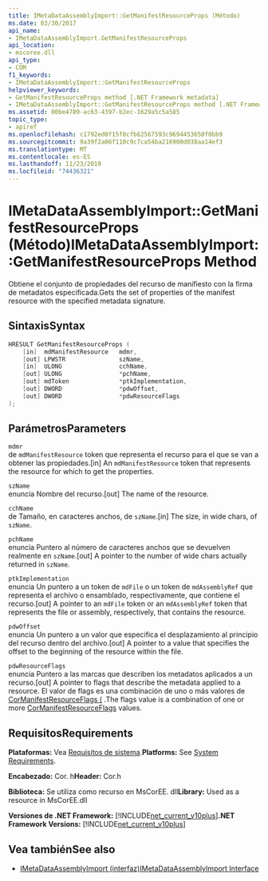 ```yaml
---
title: IMetaDataAssemblyImport::GetManifestResourceProps (Método)
ms.date: 03/30/2017
api_name:
- IMetaDataAssemblyImport.GetManifestResourceProps
api_location:
- mscoree.dll
api_type:
- COM
f1_keywords:
- IMetaDataAssemblyImport::GetManifestResourceProps
helpviewer_keywords:
- GetManifestResourceProps method [.NET Framework metadata]
- IMetaDataAssemblyImport::GetManifestResourceProps method [.NET Framework metadata]
ms.assetid: 00be4789-ac63-4397-b2ec-1629a5c5a585
topic_type:
- apiref
ms.openlocfilehash: c1792ed0f15f8cfb62567593c9694453650f0bb9
ms.sourcegitcommit: 9a39f2a06f110c9c7ca54ba216900d038aa14ef3
ms.translationtype: MT
ms.contentlocale: es-ES
ms.lasthandoff: 11/23/2019
ms.locfileid: "74436321"
---
```

# <a name="imetadataassemblyimportgetmanifestresourceprops-method"></a><span data-ttu-id="be35c-102">IMetaDataAssemblyImport::GetManifestResourceProps (Método)</span><span class="sxs-lookup"><span data-stu-id="be35c-102">IMetaDataAssemblyImport::GetManifestResourceProps Method</span></span>
<span data-ttu-id="be35c-103">Obtiene el conjunto de propiedades del recurso de manifiesto con la firma de metadatos especificada.</span><span class="sxs-lookup"><span data-stu-id="be35c-103">Gets the set of properties of the manifest resource with the specified metadata signature.</span></span>  
  
## <a name="syntax"></a><span data-ttu-id="be35c-104">Sintaxis</span><span class="sxs-lookup"><span data-stu-id="be35c-104">Syntax</span></span>  
  
```cpp  
HRESULT GetManifestResourceProps (  
    [in]  mdManifestResource   mdmr,   
    [out] LPWSTR               szName,   
    [in]  ULONG                cchName,   
    [out] ULONG                *pchName,   
    [out] mdToken              *ptkImplementation,   
    [out] DWORD                *pdwOffset,   
    [out] DWORD                *pdwResourceFlags  
);  
```  
  
## <a name="parameters"></a><span data-ttu-id="be35c-105">Parámetros</span><span class="sxs-lookup"><span data-stu-id="be35c-105">Parameters</span></span>  
 `mdmr`  
 <span data-ttu-id="be35c-106">de `mdManifestResource` token que representa el recurso para el que se van a obtener las propiedades.</span><span class="sxs-lookup"><span data-stu-id="be35c-106">[in] An `mdManifestResource` token that represents the resource for which to get the properties.</span></span>  
  
 `szName`  
 <span data-ttu-id="be35c-107">enuncia Nombre del recurso.</span><span class="sxs-lookup"><span data-stu-id="be35c-107">[out] The name of the resource.</span></span>  
  
 `cchName`  
 <span data-ttu-id="be35c-108">de Tamaño, en caracteres anchos, de `szName`.</span><span class="sxs-lookup"><span data-stu-id="be35c-108">[in] The size, in wide chars, of `szName`.</span></span>  
  
 `pchName`  
 <span data-ttu-id="be35c-109">enuncia Puntero al número de caracteres anchos que se devuelven realmente en `szName`.</span><span class="sxs-lookup"><span data-stu-id="be35c-109">[out] A pointer to the number of wide chars actually returned in `szName`.</span></span>  
  
 `ptkImplementation`  
 <span data-ttu-id="be35c-110">enuncia Un puntero a un token de `mdFile` o un token de `mdAssemblyRef` que representa el archivo o ensamblado, respectivamente, que contiene el recurso.</span><span class="sxs-lookup"><span data-stu-id="be35c-110">[out] A pointer to an `mdFile` token or an `mdAssemblyRef` token that represents the file or assembly, respectively, that contains the resource.</span></span>  
  
 `pdwOffset`  
 <span data-ttu-id="be35c-111">enuncia Un puntero a un valor que especifica el desplazamiento al principio del recurso dentro del archivo.</span><span class="sxs-lookup"><span data-stu-id="be35c-111">[out] A pointer to a value that specifies the offset to the beginning of the resource within the file.</span></span>  
  
 `pdwResourceFlags`  
 <span data-ttu-id="be35c-112">enuncia Puntero a las marcas que describen los metadatos aplicados a un recurso.</span><span class="sxs-lookup"><span data-stu-id="be35c-112">[out] A pointer to flags that describe the metadata applied to a resource.</span></span> <span data-ttu-id="be35c-113">El valor de flags es una combinación de uno o más valores de [CorManifestResourceFlags (](../../../../docs/framework/unmanaged-api/metadata/cormanifestresourceflags-enumeration.md) .</span><span class="sxs-lookup"><span data-stu-id="be35c-113">The flags value is a combination of one or more [CorManifestResourceFlags](../../../../docs/framework/unmanaged-api/metadata/cormanifestresourceflags-enumeration.md) values.</span></span>  
  
## <a name="requirements"></a><span data-ttu-id="be35c-114">Requisitos</span><span class="sxs-lookup"><span data-stu-id="be35c-114">Requirements</span></span>  
 <span data-ttu-id="be35c-115">**Plataformas:** Vea [Requisitos de sistema](../../../../docs/framework/get-started/system-requirements.md).</span><span class="sxs-lookup"><span data-stu-id="be35c-115">**Platforms:** See [System Requirements](../../../../docs/framework/get-started/system-requirements.md).</span></span>  
  
 <span data-ttu-id="be35c-116">**Encabezado:** Cor. h</span><span class="sxs-lookup"><span data-stu-id="be35c-116">**Header:** Cor.h</span></span>  
  
 <span data-ttu-id="be35c-117">**Biblioteca:** Se utiliza como recurso en MsCorEE. dll</span><span class="sxs-lookup"><span data-stu-id="be35c-117">**Library:** Used as a resource in MsCorEE.dll</span></span>  
  
 <span data-ttu-id="be35c-118">**Versiones de .NET Framework:** [!INCLUDE[net_current_v10plus](../../../../includes/net-current-v10plus-md.md)]</span><span class="sxs-lookup"><span data-stu-id="be35c-118">**.NET Framework Versions:** [!INCLUDE[net_current_v10plus](../../../../includes/net-current-v10plus-md.md)]</span></span>  
  
## <a name="see-also"></a><span data-ttu-id="be35c-119">Vea también</span><span class="sxs-lookup"><span data-stu-id="be35c-119">See also</span></span>

- [<span data-ttu-id="be35c-120">IMetaDataAssemblyImport (interfaz)</span><span class="sxs-lookup"><span data-stu-id="be35c-120">IMetaDataAssemblyImport Interface</span></span>](../../../../docs/framework/unmanaged-api/metadata/imetadataassemblyimport-interface.md)
